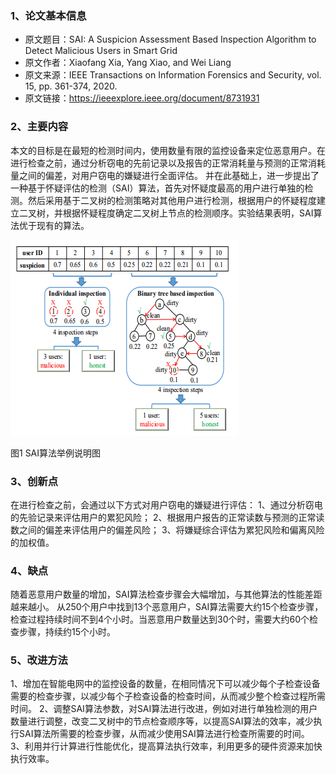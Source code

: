 ### 1、论文基本信息
-   原文题目：SAI: A Suspicion Assessment Based Inspection Algorithm to Detect Malicious Users in Smart Grid
 -   原文作者：Xiaofang Xia, Yang Xiao, and Wei Liang
-   原文来源：IEEE Transactions on Information Forensics and Security, vol. 15, pp. 361-374, 2020.
-   原文链接：https://ieeexplore.ieee.org/document/8731931

### 2、主要内容
本文的目标是在最短的检测时间内，使用数量有限的监控设备来定位恶意用户。在进行检查之前，通过分析窃电的先前记录以及报告的正常消耗量与预测的正常消耗量之间的偏差，对用户窃电的嫌疑进行全面评估。 并在此基础上，进一步提出了一种基于怀疑评估的检测（SAI）算法，首先对怀疑度最高的用户进行单独的检测。然后采用基于二叉树的检测策略对其他用户进行检测，根据用户的怀疑程度建立二叉树，并根据怀疑程度确定二叉树上节点的检测顺序。实验结果表明，SAI算法优于现有的算法。

![](https://raw.githubusercontent.com/ojool/Homework/master/img-folder/3.png)

图1 SAI算法举例说明图

### 3、创新点
在进行检查之前，会通过以下方式对用户窃电的嫌疑进行评估：
1、通过分析窃电的先验记录来评估用户的累犯风险；
2、根据用户报告的正常读数与预测的正常读数之间的偏差来评估用户的偏差风险；
3、将嫌疑综合评估为累犯风险和偏离风险的加权值。

### 4、缺点
随着恶意用户数量的增加，SAI算法检查步骤会大幅增加，与其他算法的性能差距越来越小。 从250个用户中找到13个恶意用户，SAI算法需要大约15个检查步骤，检查过程持续时间不到4个小时。当恶意用户数量达到30个时，需要大约60个检查步骤，持续约15个小时。

### 5、改进方法
1、增加在智能电网中的监控设备的数量，在相同情况下可以减少每个子检查设备需要的检查步骤，以减少每个子检查设备的检查时间，从而减少整个检查过程所需时间。
2、调整SAI算法参数，对SAI算法进行改进，例如对进行单独检测的用户数量进行调整，改变二叉树中的节点检查顺序等，以提高SAI算法的效率，减少执行SAI算法所需要的检查步骤，从而减少使用SAI算法进行检查所需要的时间。
3、利用并行计算进行性能优化，提高算法执行效率，利用更多的硬件资源来加快执行效率。